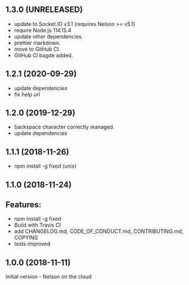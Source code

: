 ## 1.3.0 (UNRELEASED)

- update to Socket.IO v3.1 (requires Nelson >= v5.1)
- require Node.js 114.15.4
- update other dependencies.
- prettier markdown.
- move to GitHub CI.
- GitHub CI bagde added.

## 1.2.1 (2020-09-29)

- update dependencies
- fix help url

## 1.2.0 (2019-12-29)

- backspace character correctly managed.
- update dependencies

## 1.1.1 (2018-11-26)

- npm install -g fixed (unix)

## 1.1.0 (2018-11-24)

## Features:

- npm install -g fixed
- Build with Travis CI
- add CHANGELOG.md, CODE_OF_CONDUCT.md, CONTRIBUTING.md, COPYING
- tests improved

## 1.0.0 (2018-11-11)

Initial version - Nelson on the cloud
